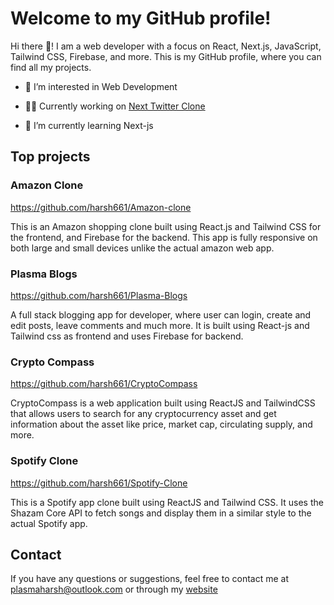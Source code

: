 # Welcome to my GitHub profile!

Hi there :wave:! I am a web developer with a focus on React, Next.js, JavaScript, Tailwind CSS, Firebase, and more. This is my GitHub profile, where you can find all my projects.

* 👀 I’m interested in Web Development

* :man_technologist: Currently working on [Next Twitter Clone](https://github.com/harsh661/Twitter-clone)

* 🌱 I’m currently learning Next-js

## Top projects

### Amazon Clone

https://github.com/harsh661/Amazon-clone

This is an Amazon shopping clone built using React.js and Tailwind CSS for the frontend, and Firebase for the backend. This app is fully responsive on both large and small devices unlike the actual amazon web app.

### Plasma Blogs

https://github.com/harsh661/Plasma-Blogs

A full stack blogging app for developer, where user can login, create and edit posts, leave comments and much more. It is built using React-js and Tailwind css as frontend and uses Firebase for backend.

### Crypto Compass

https://github.com/harsh661/CryptoCompass

CryptoCompass is a web application built using ReactJS and TailwindCSS that allows users to search for any cryptocurrency asset and get information about the asset like price, market cap, circulating supply, and more.

### Spotify Clone
https://github.com/harsh661/Spotify-Clone

This is a Spotify app clone built using ReactJS and Tailwind CSS. It uses the Shazam Core API to fetch songs and display them in a similar style to the actual Spotify app.

## Contact

If you have any questions or suggestions, feel free to contact me at plasmaharsh@outlook.com or through my [website](https://plasmaharsh.netlify.app)
